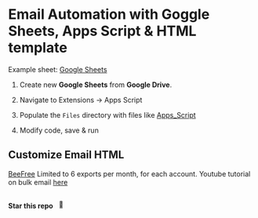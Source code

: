 # Email Automation with Goggle Sheets, Apps Script & HTML template

Example sheet: [Google Sheets](https://docs.google.com/spreadsheets/d/1eRToFHNEKL5Cx_4hJiw8zt8xUgl7S17aUaVa6kIL3IA/edit?usp=sharing)

1. Create new **Google Sheets** from **Google Drive**.

1. Navigate to Extensions &rarr; Apps Script

1. Populate the `Files` directory with files like [Apps_Script](/Apps_Script%20[automation]/)

1. Modify code, save & run

## Customize Email HTML

[BeeFree](https://beefree.io/) Limited to 6 exports per month, for each account. Youtube tutorial on bulk email [here](https://youtu.be/n0UpPsvyzm8)

##

**Star this repo** &nbsp;
<picture style="display: inline;">
    <source srcset="https://fonts.gstatic.com/s/e/notoemoji/latest/1f31f/512.webp" type="image/webp">
    <img src="https://fonts.gstatic.com/s/e/notoemoji/latest/1f31f/512.gif" alt="🌟" width="16" height="16">
</picture>
